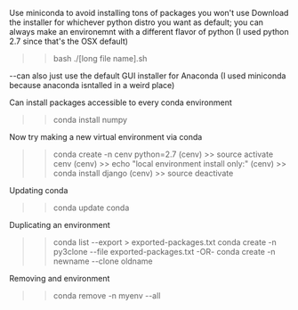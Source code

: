 Use miniconda to avoid installing tons of packages you won't use
Download the installer for whichever python distro you want as default; you can always make an environemnt with a different flavor of python (I used python 2.7 since that's the OSX default)


>> bash ./[long file name].sh


--can also just use the default GUI installer for Anaconda (I used miniconda because anaconda isntalled in a weird place)


Can install packages accessible to every conda environment
>> conda install numpy


Now try making a new virtual environment via conda
>> conda create -n cenv python=2.7
(cenv) >> source activate cenv
(cenv) >> echo "local environment install only:"
(cenv) >> conda install django
(cenv) >> source deactivate


Updating conda
>> conda update conda


Duplicating an environment
>> conda list --export > exported-packages.txt
>> conda create -n py3clone --file exported-packages.txt
-OR-
>> conda create -n newname --clone oldname

Removing and environment
>> conda remove -n myenv --all
